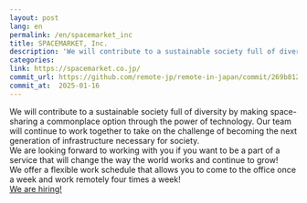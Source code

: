 ```yaml
---
layout: post
lang: en
permalink: /en/spacemarket_inc
title: SPACEMARKET, Inc.
description: 'We will contribute to a sustainable society full of diversity by making space-sharing a commonplace option through the power of technology. Our team will continue to work together to take on the challenge of becoming the next generation of infrastructure necessary for society.   We are looking forward to working with you if you want to be a part of a service that will change the way the world works and continue to grow!   We offer a flexible work schedule that allows you to come to the office once a week and work remotely four times a week!   We are hiring!'
categories: 
link: https://spacemarket.co.jp/
commit_url: https://github.com/remote-jp/remote-in-japan/commit/269b8121aa196f71e3b6ae053662484bf0056892
commit_at:  2025-01-16
---
```


<p>We will contribute to a sustainable society full of diversity by making space-sharing a commonplace option through the power of technology. Our team will continue to work together to take on the challenge of becoming the next generation of infrastructure necessary for society. <br /> We are looking forward to working with you if you want to be a part of a service that will change the way the world works and continue to grow! <br /> We offer a flexible work schedule that allows you to come to the office once a week and work remotely four times a week! <br /> <a href="https://spacemarket.co.jp/recruit/engineer/">We are hiring!</a></p>

